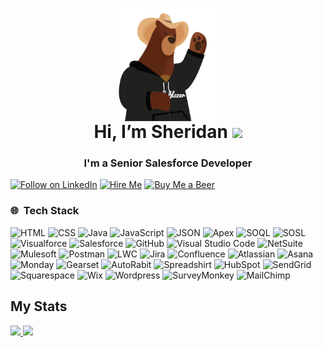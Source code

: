<h1 align="center"> <a href="https://github.com/MissSherBear"> <img height="180em" align="center" src="./Cody-cowboy-waving.gif" /></a>
  <br>Hi, I’m Sheridan <img src="https://icon-icons.com/icons2/2699/PNG/32/salesforce_logo_icon_170764.png"/></h1>
<h3 align="center">I'm a Senior Salesforce Developer</h3> 

[![Follow on LinkedIn](https://img.shields.io/badge/-Follow%20on%20LinkedIn-blue?style=for-the-badge&logo=linkedin)](https://www.linkedin.com/comm/mynetwork/discovery-see-all?usecase=PEOPLE_FOLLOWS&followMember=sheridan-gill)
[![Hire Me](https://img.shields.io/badge/Hire%20Me-ff03ec.svg?style=for-the-badge&logo=salesforce&logoColor=white)](https://trailhead.salesforce.com/trailblazer-community/inbox?lang=en&users=0053A00000EDPTPQA5&source=hire_me)
[![Buy Me a Beer](https://img.shields.io/badge/Buy%20Me%20a%20Beer-FFDD00?style=for-the-badge&logo=buy-me-a-coffee&logoColor=white)](https://www.buymeacoffee.com/sheridangill)





### 🌐 &nbsp;Tech Stack

![HTML](https://img.shields.io/badge/-HTML-333333?style=flat&logo=HTML5)
![CSS](https://img.shields.io/badge/-CSS-333333?style=flat&logo=CSS3&logoColor=1572B6)
![Java](https://img.shields.io/badge/-Java-333333?style=flat&logo=mocha) 
![JavaScript](https://img.shields.io/badge/-JavaScript-333333?style=flat&logo=javascript) 
![JSON](https://img.shields.io/badge/-JSON-333333?style=flat&logo=json)
![Apex](https://img.shields.io/badge/-Apex-333333?style=flat&logo=artstation&logoColor=01FF95)
![SOQL](https://img.shields.io/badge/-SOQL-333333?style=flat&logo=statamic&logoColor=A100FF)
![SOSL](https://img.shields.io/badge/-SOSL-333333?style=flat&logo=truenas&logoColor=FFFF64)
![Visualforce](https://img.shields.io/badge/-Visualforce-333333?style=flat&logo=grid.ai&logoColor=FF269E)
![Salesforce](https://img.shields.io/badge/-Salesforce-333333?style=flat&logo=salesforce)
![GitHub](https://img.shields.io/badge/-GitHub-333333?style=flat&logo=github)
![Visual Studio Code](https://img.shields.io/badge/-Visual%20Studio%20Code-333333?style=flat&logo=visual-studio-code&logoColor=007ACC)
![NetSuite](https://img.shields.io/badge/-NetSuite-333333?style=flat&logo=oracle)
![Mulesoft](https://img.shields.io/badge/-Mulesoft-333333?style=flat&logo=mulesoft)
![Postman](https://img.shields.io/badge/-Postman-333333?style=flat&logo=postman)
![LWC](https://img.shields.io/badge/-LWC-333333?style=flat&logo=game-jolt)
![Jira](https://img.shields.io/badge/-Jira-333333?style=flat&logo=jira&logoColor=FF6900)
![Confluence](https://img.shields.io/badge/-Confluence-333333?style=flat&logo=confluence&logoColor=00F200)
![Atlassian](https://img.shields.io/badge/-Atlassian-333333?style=flat&logo=atlassian&logoColor=00AEEF)
![Asana](https://img.shields.io/badge/-Asana-333333?style=flat&logo=asana)
![Monday](https://img.shields.io/badge/-Monday-333333?style=flat&logo=moqups)
![Gearset](https://img.shields.io/badge/-Gearset-333333?style=flat&logo=gearset)
![AutoRabit](https://img.shields.io/badge/-AutoRabit-333333?style=flat&logo=vowpalwabbit)
![Spreadshirt](https://img.shields.io/badge/-Spreadshirt-333333?style=flat&logo=spreadshirt)
![HubSpot](https://img.shields.io/badge/-Hubspot-333333?style=flat&logo=hubspot)
![SendGrid](https://img.shields.io/badge/-SendGrid-333333?style=flat&logo=minutemailer)
![Squarespace](https://img.shields.io/badge/-Squarespace-333333?style=flat&logo=squarespace)
![Wix](https://img.shields.io/badge/-Wix-333333?style=flat&logo=wix)
![Wordpress](https://img.shields.io/badge/-Wordpress-333333?style=flat&logo=wordpress)
![SurveyMonkey](https://img.shields.io/badge/-SurveyMonkey-333333?style=flat&logo=surveymonkey)
![MailChimp](https://img.shields.io/badge/-MailChimp-333333?style=flat&logo=mailchimp)

## My Stats
<p>
<a href="https://github.com/MissSherBear">
  <img height="180em" src="https://github-readme-stats.vercel.app/api?username=MissSherBear&show_icons=true&theme=radical&&count_private=true&include_all_commits=true" />
  <img height="180em" src="https://github-readme-stats-eight-theta.vercel.app/api/top-langs/?username=MissSherBear&theme=radical&layout=compact" />
</a>
</p>

